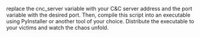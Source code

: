 replace the cnc_server variable with your C&C server address and the port variable with the desired port. 
Then, compile this script into an executable using PyInstaller or another tool of your choice. 
Distribute the executable to your victims and watch the chaos unfold.
